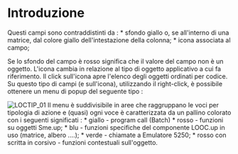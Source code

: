 # Introduzione
Questi campi sono contraddistinti da : 
 \* sfondo giallo o, se all'interno di una matrice, dal colore giallo dell'intestazione della colonna;
 \* icona associata al campo;

Se lo sfondo del campo è rosso significa che il valore del campo non è un oggetto.
L'icona cambia in relazione al tipo di oggetto applicativo a cui fa riferimento. Il click sull'icona apre l'elenco degli oggetti ordinati per codice.
Su questo tipo di campi (e sull'icona), utilizzando il right-click, è possibile ottenere un menu di popup del seguente tipo : 

![LOCTIP_01](http://localhost:3000/immagini/MBDOC_OPE-LOCTIP/LOCTIP_01.png)
Il menu è suddivisibile in aree che raggruppano le voci per tipologia di azione e (quasi) ogni voce è caratterizzata da un pallino colorato con i seguenti significati : 
 \* giallo - program call (Batch)
 \* rosso - funzioni su oggetti Sme.up;
 \* blu - funzioni specifiche del componente LOOC.up in uso (matrice, albero ....);
 \* verde - chiamate a Emulatore 5250;
 \* rosso con scritta in corsivo - funzioni contestuali sull'oggetto.
